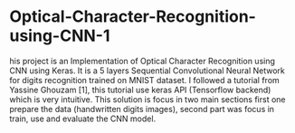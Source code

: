 # Optical-Character-Recognition-using-CNN-1
his project is an Implementation of Optical Character Recognition using CNN using Keras. It is a 5 layers Sequential Convolutional Neural Network for digits recognition trained on MNIST dataset. I followed a tutorial from Yassine Ghouzam [1], this tutorial use keras API (Tensorflow backend) which is very intuitive. This solution is focus in two main sections first one prepare the data (handwritten digits images), second part was focus in train, use and evaluate the CNN model. 
